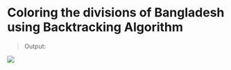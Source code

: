 # Coloring the divisions of Bangladesh using Backtracking Algorithm

> Output:
<img src="https://user-images.githubusercontent.com/35170218/195037726-e50266c9-813b-4158-ae7c-2f0b4e464fba.png"/>
